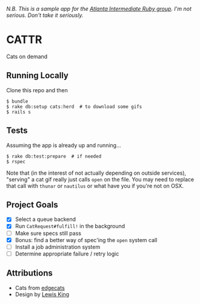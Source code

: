 _N.B. This is a sample app for the [Atlanta Intermediate Ruby group](https://gist.github.com/jamesdabbs/9555346). I'm not serious. Don't take it seriously._

CATTR
=====

Cats on demand

## Running Locally

Clone this repo and then

```
$ bundle
$ rake db:setup cats:herd  # to download some gifs
$ rails s
```

## Tests

Assuming the app is already up and running…

```
$ rake db:test:prepare  # if needed
$ rspec
```

Note that (in the interest of not actually depending on outside services), "serving" a cat gif really just calls `open` on the file. You may need to replace that call with `thunar` or `nautilus` or what have you if you're not on OSX.

## Project Goals

* [x] Select a queue backend
* [x] Run `CatRequest#fulfill!` in the background
* [ ] Make sure specs still pass
* [x] Bonus: find a better way of spec'ing the `open` system call
* [ ] Install a job administration system
* [ ] Determine appropriate failure / retry logic

## Attributions

* Cats from [edgecats](http://edgecats.net)
* Design by [Lewis King](http://lewisking.net/)
